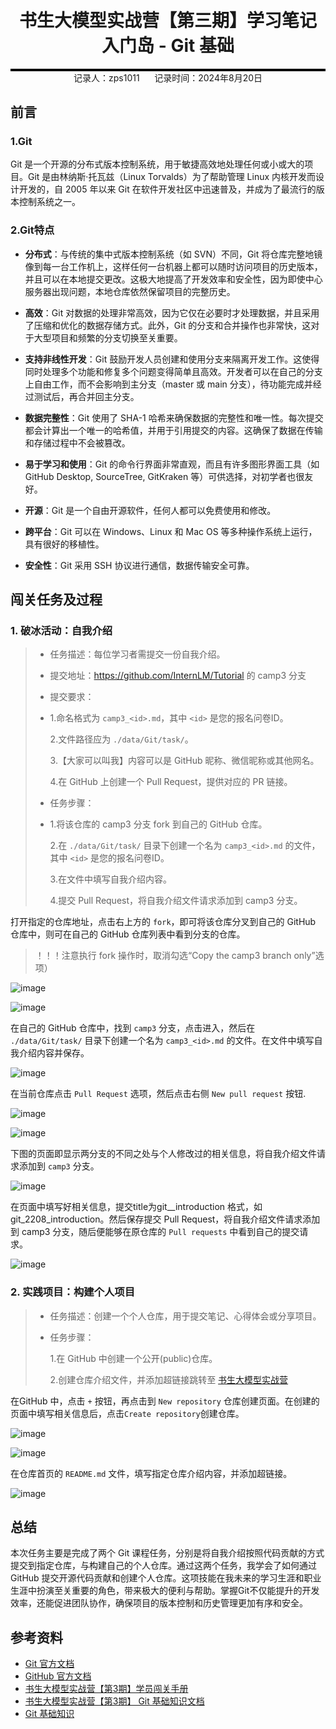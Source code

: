<div style="border-bottom: 4px solid black; width: 100%; box-sizing: border-box; text-align: center; padding-top: 0.1rem;" align="center">
    <h1>书生大模型实战营【第三期】学习笔记<br/><span>入门岛 - Git 基础</span></h1>
</div>
<div style="text-align: center;" align="center">
    记录人：zps1011&nbsp;&nbsp;&nbsp;&nbsp;&nbsp;&nbsp;记录时间：2024年8月20日
</div>

## 前言

### 1.Git

Git 是一个开源的分布式版本控制系统，用于敏捷高效地处理任何或小或大的项目。Git 是由林纳斯·托瓦兹（Linux Torvalds）为了帮助管理 Linux 内核开发而设计开发的，自 2005 年以来 Git 在软件开发社区中迅速普及，并成为了最流行的版本控制系统之一。

### 2.Git特点

- **分布式**：与传统的集中式版本控制系统（如 SVN）不同，Git 将仓库完整地镜像到每一台工作机上，这样任何一台机器上都可以随时访问项目的历史版本，并且可以在本地提交更改。这极大地提高了开发效率和安全性，因为即使中心服务器出现问题，本地仓库依然保留项目的完整历史。

- **高效**：Git 对数据的处理非常高效，因为它仅在必要时才处理数据，并且采用了压缩和优化的数据存储方式。此外，Git 的分支和合并操作也非常快，这对于大型项目和频繁的分支切换至关重要。
- **支持非线性开发**：Git 鼓励开发人员创建和使用分支来隔离开发工作。这使得同时处理多个功能和修复多个问题变得简单且高效。开发者可以在自己的分支上自由工作，而不会影响到主分支（master 或 main 分支），待功能完成并经过测试后，再合并回主分支。
- **数据完整性**：Git 使用了 SHA-1 哈希来确保数据的完整性和唯一性。每次提交都会计算出一个唯一的哈希值，并用于引用提交的内容。这确保了数据在传输和存储过程中不会被篡改。
- **易于学习和使用**：Git 的命令行界面非常直观，而且有许多图形界面工具（如 GitHub Desktop, SourceTree, GitKraken 等）可供选择，对初学者也很友好。
- **开源**：Git 是一个自由开源软件，任何人都可以免费使用和修改。
- **跨平台**：Git 可以在 Windows、Linux 和 Mac OS 等多种操作系统上运行，具有很好的移植性。
- **安全性**：Git 采用 SSH 协议进行通信，数据传输安全可靠。

## 闯关任务及过程

### 1. 破冰活动：自我介绍

> - 任务描述：每位学习者需提交一份自我介绍。
> - 提交地址：https://github.com/InternLM/Tutorial 的 camp3 分支
> - 提交要求：
> - 
>   1.命名格式为 `camp3_<id>.md`，其中 `<id>` 是您的报名问卷ID。
>   
>   2.文件路径应为 `./data/Git/task/`。
>   
>   3.【大家可以叫我】内容可以是 GitHub 昵称、微信昵称或其他网名。
>   
>   4.在 GitHub 上创建一个 Pull Request，提供对应的 PR 链接。
> - 任务步骤：
> - 
>   1.将该仓库的 camp3 分支 fork 到自己的 GitHub 仓库。
>   
>   2.在 `./data/Git/task/` 目录下创建一个名为 `camp3_<id>.md` 的文件，其中 `<id>` 是您的报名问卷ID。
>   
>   3.在文件中填写自我介绍内容。
>   
>   4.提交 Pull Request，将自我介绍文件请求添加到 camp3 分支。

打开指定的仓库地址，点击右上方的 `fork`，即可将该仓库分叉到自己的 GitHub 仓库中，则可在自己的 GitHub 仓库列表中看到分支的仓库。

> ！！！注意执行 fork 操作时，取消勾选“Copy the camp3 branch only”选项）

![image](https://github.com/zps1011/zps1011_learning_notes/blob/main/%E7%BB%84%E9%98%9F%E5%AD%A6%E4%B9%A0/internLM_study/images/L0-3-Git-01.png)

![image](https://github.com/zps1011/zps1011_learning_notes/blob/main/%E7%BB%84%E9%98%9F%E5%AD%A6%E4%B9%A0/internLM_study/images/L0-3-Git-02.png)

在自己的 GitHub 仓库中，找到 `camp3` 分支，点击进入，然后在 `./data/Git/task/` 目录下创建一个名为 `camp3_<id>.md` 的文件。在文件中填写自我介绍内容并保存。

![image](https://github.com/zps1011/zps1011_learning_notes/blob/main/%E7%BB%84%E9%98%9F%E5%AD%A6%E4%B9%A0/internLM_study/images/L0-3-Git-03.png)

在当前仓库点击 `Pull Request` 选项，然后点击右侧 `New pull request` 按钮.

![image](https://github.com/zps1011/zps1011_learning_notes/blob/main/%E7%BB%84%E9%98%9F%E5%AD%A6%E4%B9%A0/internLM_study/images/L0-3-Git-04.png)

![image](https://github.com/zps1011/zps1011_learning_notes/blob/main/%E7%BB%84%E9%98%9F%E5%AD%A6%E4%B9%A0/internLM_study/images/L0-3-Git-05.png)

下图的页面即显示两分支的不同之处与个人修改过的相关信息，将自我介绍文件请求添加到 `camp3` 分支。

![image](https://github.com/zps1011/zps1011_learning_notes/blob/main/%E7%BB%84%E9%98%9F%E5%AD%A6%E4%B9%A0/internLM_study/images/L0-3-Git-06.png)

在页面中填写好相关信息，提交title为git\_<id>_introduction 格式，如git_2208_introduction。然后保存提交 Pull Request，将自我介绍文件请求添加到 camp3 分支，随后便能够在原仓库的 `Pull requests` 中看到自己的提交请求。

![image](https://github.com/zps1011/zps1011_learning_notes/blob/main/%E7%BB%84%E9%98%9F%E5%AD%A6%E4%B9%A0/internLM_study/images/L0-3-Git-07.png)



### 2. 实践项目：构建个人项目

> - 任务描述：创建一个个人仓库，用于提交笔记、心得体会或分享项目。
> - 任务步骤：
>
>   1.在 GitHub 中创建一个公开(public)仓库。
>      
>   2.创建仓库介绍文件，并添加超链接跳转至 [书生大模型实战营](https://github.com/InternLM/Tutorial)

在GitHub 中，点击 `+` 按钮，再点击到 `New repository` 仓库创建页面。在创建的页面中填写相关信息后，点击`Create repository`创建仓库。

![image](https://github.com/zps1011/zps1011_learning_notes/blob/main/%E7%BB%84%E9%98%9F%E5%AD%A6%E4%B9%A0/internLM_study/images/L0-3-Git-08.png)

![image](https://github.com/zps1011/zps1011_learning_notes/blob/main/%E7%BB%84%E9%98%9F%E5%AD%A6%E4%B9%A0/internLM_study/images/L0-3-Git-09.png)

在仓库首页的 `README.md` 文件，填写指定仓库介绍内容，并添加超链接。

![image](https://github.com/zps1011/zps1011_learning_notes/blob/main/%E7%BB%84%E9%98%9F%E5%AD%A6%E4%B9%A0/internLM_study/images/L0-3-Git-10.png)

## 总结

本次任务主要是完成了两个 Git 课程任务，分别是将自我介绍按照代码贡献的方式提交到指定仓库，与构建自己的个人仓库。通过这两个任务，我学会了如何通过 GitHub 提交开源代码贡献和创建个人仓库。这项技能在我未来的学习生涯和职业生涯中扮演至关重要的角色，带来极大的便利与帮助。掌握Git不仅能提升的开发效率，还能促进团队协作，确保项目的版本控制和历史管理更加有序和安全。

## 参考资料

- [Git 官方文档](https://git-scm.com/doc)
- [GitHub 官方文档](https://docs.github.com/cn)
- [书生大模型实战营【第3期】学员闯关手册](https://aicarrier.feishu.cn/wiki/XBO6wpQcSibO1okrChhcBkQjnsf)
- [书生大模型实战营【第3期】 Git 基础知识文档](https://github.com/InternLM/Tutorial/tree/camp3/docs/L0/Git)
- [Git 基础知识](https://aicarrier.feishu.cn/wiki/YAXRwLZxPi8Hy6k3tOQcuwAHn5g)

